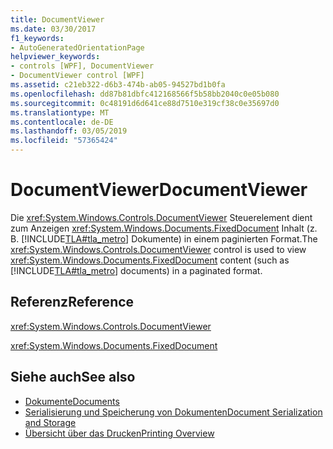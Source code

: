 ```yaml
---
title: DocumentViewer
ms.date: 03/30/2017
f1_keywords:
- AutoGeneratedOrientationPage
helpviewer_keywords:
- controls [WPF], DocumentViewer
- DocumentViewer control [WPF]
ms.assetid: c21eb322-d6b3-474b-ab05-94527bd1b0fa
ms.openlocfilehash: dd87b81dbfc412168566f5b58bb2040c0e05b080
ms.sourcegitcommit: 0c48191d6d641ce88d7510e319cf38c0e35697d0
ms.translationtype: MT
ms.contentlocale: de-DE
ms.lasthandoff: 03/05/2019
ms.locfileid: "57365424"
---
```

# <a name="documentviewer"></a><span data-ttu-id="3fbb0-102">DocumentViewer</span><span class="sxs-lookup"><span data-stu-id="3fbb0-102">DocumentViewer</span></span>
<span data-ttu-id="3fbb0-103">Die <xref:System.Windows.Controls.DocumentViewer> Steuerelement dient zum Anzeigen <xref:System.Windows.Documents.FixedDocument> Inhalt (z. B. [!INCLUDE[TLA#tla_metro](../../../../includes/tlasharptla-metro-md.md)] Dokumente) in einem paginierten Format.</span><span class="sxs-lookup"><span data-stu-id="3fbb0-103">The <xref:System.Windows.Controls.DocumentViewer> control is used to view <xref:System.Windows.Documents.FixedDocument> content (such as [!INCLUDE[TLA#tla_metro](../../../../includes/tlasharptla-metro-md.md)] documents) in a paginated format.</span></span>  
  
## <a name="reference"></a><span data-ttu-id="3fbb0-104">Referenz</span><span class="sxs-lookup"><span data-stu-id="3fbb0-104">Reference</span></span>  
 <xref:System.Windows.Controls.DocumentViewer>  
  
 <xref:System.Windows.Documents.FixedDocument>  
  
## <a name="see-also"></a><span data-ttu-id="3fbb0-105">Siehe auch</span><span class="sxs-lookup"><span data-stu-id="3fbb0-105">See also</span></span>
- [<span data-ttu-id="3fbb0-106">Dokumente</span><span class="sxs-lookup"><span data-stu-id="3fbb0-106">Documents</span></span>](../advanced/documents.md)
- [<span data-ttu-id="3fbb0-107">Serialisierung und Speicherung von Dokumenten</span><span class="sxs-lookup"><span data-stu-id="3fbb0-107">Document Serialization and Storage</span></span>](../advanced/document-serialization-and-storage.md)
- [<span data-ttu-id="3fbb0-108">Übersicht über das Drucken</span><span class="sxs-lookup"><span data-stu-id="3fbb0-108">Printing Overview</span></span>](../advanced/printing-overview.md)
